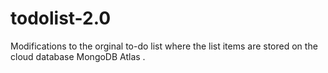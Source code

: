 # todolist-2.0


Modifications to the orginal to-do list where the list items are stored on the cloud database MongoDB Atlas . 
